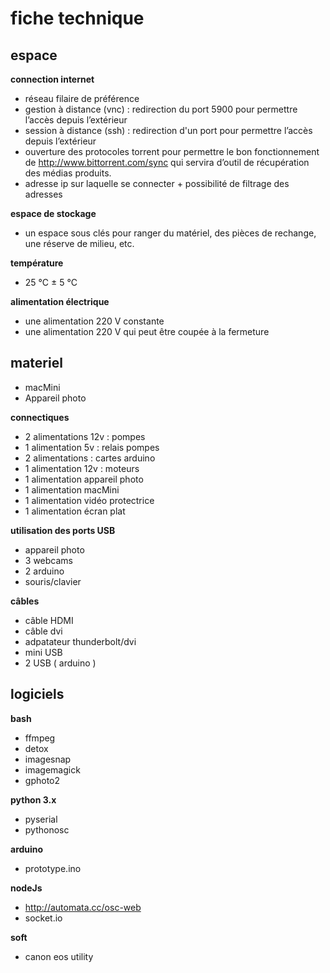 # fiche technique

## espace
**connection internet**

- réseau filaire de préférence
- gestion à distance (vnc) : redirection du port 5900 pour permettre l’accès depuis l’extérieur 
- session à distance (ssh) : redirection d'un port pour permettre l’accès depuis l’extérieur
- ouverture des protocoles torrent pour permettre le bon fonctionnement de <http://www.bittorrent.com/sync> qui servira d’outil de récupération des médias produits.
- adresse ip sur laquelle se connecter + possibilité de filtrage des adresses

**espace de stockage**

- un espace sous clés pour ranger du matériel, des pièces de rechange, une réserve de milieu, etc.

**température**

- 25 °C ± 5 °C

**alimentation électrique**
- une alimentation 220 V constante
- une alimentation 220 V qui peut être coupée à la fermeture

## materiel

- macMini 
- Appareil photo

**connectiques**

- 2 alimentations 12v : pompes
- 1 alimentation 5v : relais pompes 
- 2 alimentations : cartes arduino
- 1 alimentation 12v : moteurs
- 1 alimentation appareil photo
- 1 alimentation macMini
- 1 alimentation vidéo protectrice
- 1 alimentation écran plat

**utilisation des ports USB**

- appareil photo
- 3 webcams
- 2 arduino
- souris/clavier

**câbles**
- câble HDMI
- câble dvi
- adpatateur thunderbolt/dvi
- mini USB
- 2 USB ( arduino )

## logiciels

**bash**
- ffmpeg
- detox
- imagesnap
- imagemagick
- gphoto2

**python 3.x**
- pyserial
- pythonosc

**arduino**
- prototype.ino

**nodeJs**
- http://automata.cc/osc-web
- socket.io

**soft**
- canon eos utility

